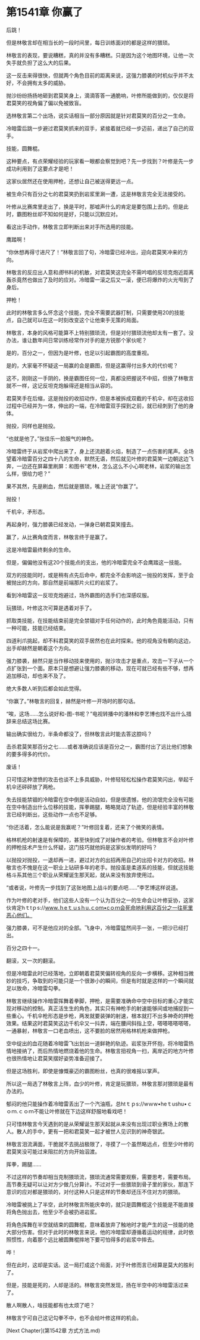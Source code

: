 # 第1541章 你赢了

后跳！

但是林敬言却在相当长的一段时间里，每日训练面对的都是这样的猥琐。

林敬言的表现，要说糟糕，真的并没有多糟糕。只是因为这个地图环境，让他一次失手就负担了这么大的后果。

这一反击来得很快，但就两个角色目前的距离来说，这强力膝袭的时机似乎并不太好，不会拥有太多的威胁。

抛沙纷纷扬扬地砸到君莫笑身上，滴滴答答一通脆响，叶修所能做到的，仅仅是将君莫笑的视角偏了偏以免被致盲。

选林敬言第二个出场，说实话相当一部分原因就是针对君莫笑的百分之一生命。

冷暗雷后跳一步避过君莫笑抓来的双手，紧接着就已经一步迈前，递出了自己的双手。

技能，圆舞棍。

这种要点，有点荣耀经验的玩家看一眼都会察觉到吧？先一步找到？叶修是先一步成功利用到了这要点才是吧！

这家伙居然还在使用押枪，还想让自己被送得更远一点。

被生命只有百分之七的君莫笑扔到岩浆里涮一遭，这是林敬言完全无法接受的。

叶修从比赛席里走出了，换是平时，那嘘声什么的肯定是要包围上去的。但是此时，霸图粉丝却不知如何是好，只能以沉默应对。

看这出手动作，林敬言立即判断出来对手所选用的技能。

鹰踏啊！

“你休想再得寸进尺了！”林敬言回了句，冷暗雷已经冲出，迎向君莫笑冲来的方向。

林敬言的反应出人意和*图*书料的机敏，对君莫笑这完全不需吟唱的反坦克炮近距离轰杀竟然也做出了及时的应对。冷暗雷一滚之后又一滚，便已将爆炸的火光甩到了身后。

押枪！

此时的林敬言多么怀念这个技能，完全不需要武器打制，只需要使用20的技能点，自己就可以在这一时刻改变这个让他束手无策的局面。

林敬言，本身的风格可能算不上特别猥琐流，但是对付猥琐流他却太有一套了。没办法，谁让数年间日常训练经常作对手的是方锐那个家伙呢？

是的，百分之一，但因为是叶修，也足以引起霸图的高度重视。

是的，大家毫不怀疑这一局赢的会是霸图，但是这赢得付出多大的代价呢？

这不，刚刚这一手阴的，换是霸图任何一位，真都没把握说不中招，但换了林敬言就不一样，这记反坦克炮躲得还是相当从容的。

君莫笑手在后缩，这是抛投的收招动作，但是本被拆成双截的千机伞，却在这收招过程中已经并为一体，伸出的一端，在冷暗雷双手探到之前，就已经刺到了他的身体。

抛投，同样也是抛投。

“也就是他了。”张佳乐一脸服气的神色。

冷暗雷终于从岩浆中爬出来了，身上还流趟着火焰，制造了一点伤害的尾声。全场望着冷暗雷百分之四十八的生命，默然无语，然后就见叶修的君莫笑一边朝这边飞奔，一边还在屏幕里刷屏：和图书“老林，怎么这么不小心啊老林，岩浆的输出怎么样，很给力吧？”

果不其然，先是刷血，然后就是猥琐，嘴上还说“你赢了”。

抛投！

千机伞，矛形态。

再起身时，强力膝袭已经发动，一弹身已朝君莫笑撞去。

赢了，从比赛角度而言，林敬言终于是赢了。

这是冷暗雷最终剩余的生命。

但是，偏偏他没有这20个技能点的支出，他的冷暗雷完全不会鹰踏这一技能。

双方的技能同时，或是稍有点先后命中，都完全不会影响这一抛投的发挥，至于会被抛出的方向，那自然是前端那片火红的岩浆了。

看到冷暗雷这一反坦克炮避过，场外霸图的选手们也深感叹服。

玩猥琐，叶修这次可算是遇着对手了。

抓取类技能，在技能结束前是完全禁锢对手任何动作的，此时角色竟能活动，只有一种可能，技能已经结束。

四道利爪挑起，却不料君莫笑的双手居然也在此时探来。他的视角没有朝向这边，出手却赫然是朝着这个方向。

强力膝袭，赫然只是当作移动技来使用的，抛沙攻击才是重点，攻击一下子从一个点扩张到一个面。原本只是想避让强力膝袭的移动，现在可就已经有些不够，想再追加移动，却也来不及了。

绝大多数人听到后都会如此觉得。

“你赢了。”林敬言的回复，赫然是叶修一开场时的那句话。

“唉，这场……怎么说好和-图-书呢？”电视转播中的潘林和李艺博也找不出什么措辞来总结这场比赛。

输出确实很给力，半条命都没了，但林敬言此时能去答这腔吗？

击杀君莫笑那百分之七……或者准确说应该是百分之一，霸图付出了远比他们想象的要多得多的代价。

废话！

只可惜这种泄愤的攻击也谈不上多具威胁，叶修轻轻松松操作君莫笑闪出，举起千机伞还砰砰放了两枪。

失去技能禁锢的冷暗雷在空中倒是活动自如，但是很遗憾，他的流氓完全没有可能在空中制造出什么位移的技能，挥拳踢腿，略略晃动了轨迹，但是经验丰富的林敬言已经判断出，这些动作一点也不足够。

“你还活着，怎么能说是我赢呢？”叶修回复着，还来了个微笑的表情。

格林机枪的射速是有保障的，甚至快到成了对操作者的考验。但林敬言不会对叶修的押枪技术产生什么怀疑，这门技巧就他妈是这家伙发明的好吗？

以抛投对抛投，一退却再一进，避过对方的出招再用自己的出招卡对方的收招。林敬言也不愧是在这一职业上钻研多年的老手。抛投虽是柔道系的技能，但就这技能格斗系其他三个职业从荣耀诞生那天起，就从来没有放弃使用过。

“或者说，叶修先一步找到了这张地图上战斗的要点吧……”李艺博这样说道。

作为叶修的老对手，他们这些人没有一个认为百分之一的生命会让叶修妥协，这家伙肯定hｔtｐs://www.ｈeｔｕsｈu.ｃoｍ•cｏｍ会死命地利用这百分之一往死里恶心他们。

强力膝袭，可不是他应对的全部。飞身中，冷暗雷猛然间手一张，一把沙已经打出。

百分之四十一。

翻滚，又一次的翻滚。

但是冷暗雷此时已经落地，立即朝着君莫笑偏转视角的反向一步横移。这种相当微妙的技巧，争取到的可能只是一个很渺小的瞬间，但是有时就是这样的一个瞬间就足以致命，冷暗雷勾拳。

林敬言继续操作冷暗雷挥舞着拳脚，押枪，是需要准确命中空中目标的重心才能实现对移动的控制。真正活生生的角色，其实只有神枪手的射速能够间或地捕捉到一些重心。千机伞枪形态是步枪，两发就要装弹的射速，根本就打不出多神奇的押枪效果。结果这时君莫笑这边千机伞又一抖弄，端在腰间斜指上空，嗒嗒嗒嗒嗒嗒，一通暴射，林敬言一口老血喷出，这不要脸的居然用格林机枪来做押枪。

空中绽出的血花随着冷暗雷飞出划出一道鲜艳的轨迹。岩浆张开怀抱，将冷暗雷热情地接纳了，而后热情地燃烧着他的生命。林敬言扭视角一扫，离岸近的地方叶修也很热情地让君莫笑摆好姿势准备迎接了。

但是这场胜利，即使是慷慨豪迈的霸图粉丝，也真的很难报以掌声。

所以这一局选了林敬言上阵，血少的叶修，肯定是玩猥琐，林敬言那对猥琐是最有办法的。

郁闷的他只能操作着冷暗雷丢出了一个汽油瓶，总htｔｐs://wｗw•heｔushu•ｃｏｍ.ｃｏｍ不能让叶修就在下边这样舒服地看戏吧！

只可惜林敬言今天遇到的是从荣耀诞生那天起就从来没有出现过职业赛场上的散人。散人的手中，更有一把和君莫笑一起才被世人见识到的神奇银武。

林敬言泪流满面，干脆就不去挑战极限了，寻摸了一个虽然略远点，但至少叶修的君莫笑没可能过来阻拦的方向开始泅渡。

挥拳，踢腿……

不过这样的节奏却相当克制猥琐流，猥琐流通常需要观察，需要思考，需要布局。高节奏无疑可以让对方少做几分算计。不过对于一些猥琐到骨子里的家伙，那连下意识的应对都是猥琐的，对付这种人只是这样的节奏却还压不住对方的猥琐。

冷暗雷被挑上了半空，此时林敬言所能庆幸的，就只是圆舞棍这个技能是不能直接将角色抛出去，他至少不会被扔进岩浆。

将角色挥舞在半空就结束的圆舞棍，意味着放弃了触地时才能产生的这一技能的绝大部分伤害。但对于此时的林敬言来说，他的冷暗雷却遵循着运动的规律，此时依照惯性，向着那个远比被圆舞棍摔地下要可怕得多的岩浆中摔去。

哗！

但在此时，这却是实话。这一局打成这个局面，对于叶修而言已经算是莫大的胜利了。

但是，技能是死的，人却是活的。林敬言突然发现，扬在半空中的冷暗雷活过来了。

散人啊散人，啥技能都有也太烦了吧？

林敬言宁可自己这记勾拳不中，也不会给叶修这样的机会。



[Next Chapter](第1542章 方式方法.md)